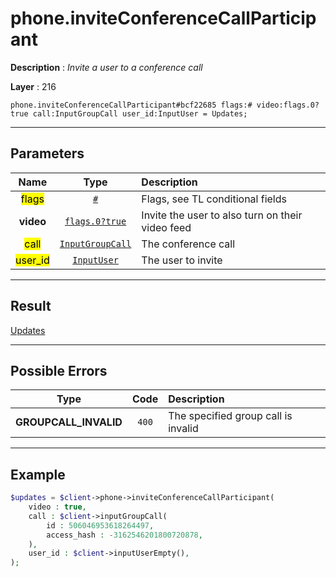 # phone.inviteConferenceCallParticipant

**Description** : *Invite a user to a conference call*

**Layer** : 216

```tl
phone.inviteConferenceCallParticipant#bcf22685 flags:# video:flags.0?true call:InputGroupCall user_id:InputUser = Updates;
```

---

## Parameters

| Name | Type | Description |
| :---: | :---: | :--- |
| <mark>flags</mark> | [`#`](type/#) | Flags, see TL conditional fields |
| **video** | [`flags.0?true`](type/true) | Invite the user to also turn on their video feed |
| <mark>call</mark> | [`InputGroupCall`](type/InputGroupCall) | The conference call |
| <mark>user_id</mark> | [`InputUser`](type/InputUser) | The user to invite |

---

## Result

[Updates](type/Updates)

---

## Possible Errors

| Type | Code | Description |
| :---: | :---: | :--- |
| **GROUPCALL_INVALID** | `400` | The specified group call is invalid |

---

## Example

```php
$updates = $client->phone->inviteConferenceCallParticipant(
	video : true,
	call : $client->inputGroupCall(
		id : 506046953618264497,
		access_hash : -3162546201800720878,
	),
	user_id : $client->inputUserEmpty(),
);
```